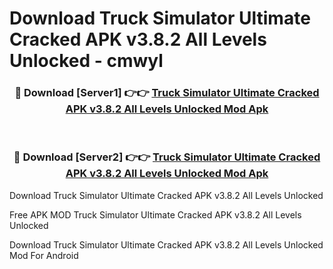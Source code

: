 # Download Truck Simulator Ultimate Cracked APK v3.8.2 All Levels Unlocked - cmwyl



<div align="center">
<h3>🔴 Download [Server1] 👉👉 <a href="https://momento.my/?title=Truck_Simulator_Ultimate_Cracked_APK_v3.8.2_All_Levels_Unlocked">Truck Simulator Ultimate Cracked APK v3.8.2 All Levels Unlocked Mod Apk</a></h3><br>

<h3>🔴 Download [Server2] 👉👉 <a href="https://momento.my/?title=Truck_Simulator_Ultimate_Cracked_APK_v3.8.2_All_Levels_Unlocked">Truck Simulator Ultimate Cracked APK v3.8.2 All Levels Unlocked Mod Apk</a></h3>
</div>



Download Truck Simulator Ultimate Cracked APK v3.8.2 All Levels Unlocked 

Free APK MOD Truck Simulator Ultimate Cracked APK v3.8.2 All Levels Unlocked 

Download Truck Simulator Ultimate Cracked APK v3.8.2 All Levels Unlocked Mod For Android
